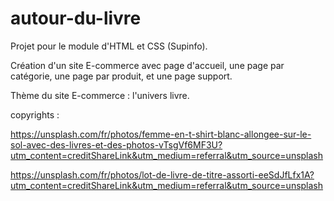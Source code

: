 # autour-du-livre

Projet pour le module d'HTML et CSS (Supinfo).

Création d'un site E-commerce avec page d'accueil, une page par catégorie, une page par produit, et une page support.

Thème du site E-commerce : l'univers livre.


copyrights :

https://unsplash.com/fr/photos/femme-en-t-shirt-blanc-allongee-sur-le-sol-avec-des-livres-et-des-photos-vTsgVf6MF3U?utm_content=creditShareLink&utm_medium=referral&utm_source=unsplash

https://unsplash.com/fr/photos/lot-de-livre-de-titre-assorti-eeSdJfLfx1A?utm_content=creditShareLink&utm_medium=referral&utm_source=unsplash